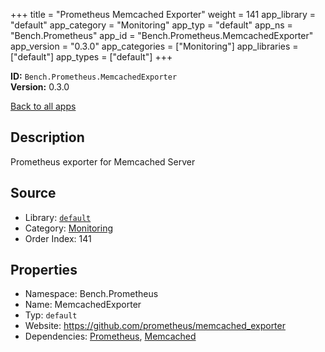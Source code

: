 ﻿+++
title = "Prometheus Memcached Exporter"
weight = 141
app_library = "default"
app_category = "Monitoring"
app_typ = "default"
app_ns = "Bench.Prometheus"
app_id = "Bench.Prometheus.MemcachedExporter"
app_version = "0.3.0"
app_categories = ["Monitoring"]
app_libraries = ["default"]
app_types = ["default"]
+++

**ID:** `Bench.Prometheus.MemcachedExporter`  
**Version:** 0.3.0  
<!--more-->

[Back to all apps](/apps/)

## Description
Prometheus exporter for Memcached Server

## Source

* Library: [`default`](/app_libraries/default)
* Category: [Monitoring](/app_categories/monitoring)
* Order Index: 141

## Properties

* Namespace: Bench.Prometheus
* Name: MemcachedExporter
* Typ: `default`
* Website: <https://github.com/prometheus/memcached_exporter>
* Dependencies: [Prometheus](/apps/Bench.Prometheus), [Memcached](/apps/Bench.Memcached)

